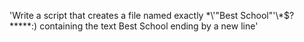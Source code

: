 'Write a script that creates a file named exactly \*\\'"Best School"\'\\*$\?\*\*\*\*\*:) containing the text Best School ending by a new line' 

